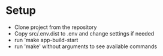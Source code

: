 # Setup
- Clone project from the repository
- Copy src/.env.dist to .env and change settings if needed
- run 'make app-build-start 
- run 'make' without arguments to see available commands

